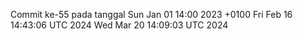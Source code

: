 Commit ke-55 pada tanggal Sun Jan 01 14:00 2023 +0100
Fri Feb 16 14:43:06 UTC 2024
Wed Mar 20 14:09:03 UTC 2024

